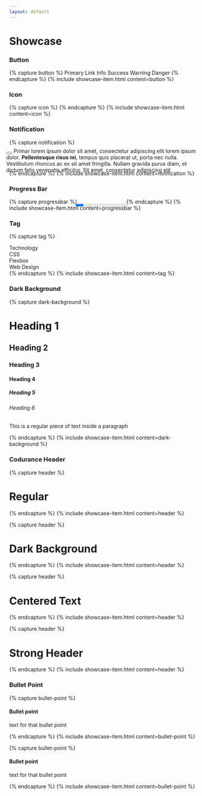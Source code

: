 ```yaml
---
layout: default
---
```


# Showcase

### Button
{% capture button %}
<a class="button is-primary">Primary</a>
<a class="button is-link">Link</a>
<a class="button is-info">Info</a>
<a class="button is-success">Success</a>
<a class="button is-warning">Warning</a>
<a class="button is-danger">Danger</a>
{% endcapture %}
{% include showcase-item.html content=button %}

### Icon
{% capture icon  %}
<span class="icon">
    <i class="fas fa-home"></i>
</span>
{% endcapture %}
{% include showcase-item.html content=icon %}
 
### Notification
{% capture notification %}
<div class="notification is-success" style="max-width: 38rem; margin: -0.5rem">
    <button class="delete"></button>
    Primar lorem ipsum dolor sit amet, consectetur
    adipiscing elit lorem ipsum dolor. <strong>Pellentesque risus mi</strong>, tempus quis placerat ut, porta nec nulla. Vestibulum rhoncus ac ex sit amet fringilla. Nullam gravida purus diam, et dictum <a>felis venenatis</a> efficitur. Sit amet,
    consectetur adipiscing elit
</div>
{% endcapture %}
{% include showcase-item.html content=notification %}


### Progress Bar
{% capture progressbar %}
<progress class="progress is-warning" value="15" max="100" style="max-width: 36rem; margin: -0.5rem">
    15%
</progress> 
{% endcapture %}
{% include showcase-item.html content=progressbar %}

### Tag
{% capture tag %}
<div class="field is-grouped is-grouped-multiline">
    <div class="control">
        <div class="tags has-addons">
            <a class="tag is-link">Technology</a>
            <a class="tag is-delete"></a>
        </div>
    </div>
    <div class="control">
        <div class="tags has-addons">
            <a class="tag is-link">CSS</a>
            <a class="tag is-delete"></a>
        </div>
    </div>
    <div class="control">
        <div class="tags has-addons">
            <a class="tag is-link">Flexbox</a>
            <a class="tag is-delete"></a>
        </div>
    </div>
    <div class="control">
        <div class="tags has-addons">
            <a class="tag is-link">Web Design</a>
            <a class="tag is-delete"></a>
        </div>
    </div>
</div>
{% endcapture %}
{% include showcase-item.html content=tag %}

### Dark Background
{% capture dark-background %}
<div class="dark-background">
    <h1>Heading 1</h1>
    <h2>Heading 2</h2>
    <h3>Heading 3</h3>
    <h4>Heading 4</h4>
    <h5>Heading 5</h5>
    <h6>Heading 6</h6>        
    <p>This is a regular piece of text inside a paragraph</p>
</div>
{% endcapture %}
{% include showcase-item.html content=dark-background %}

### Codurance Header
{% capture header %}
<div class="codurance-header">
    <h1>Regular</h1>
</div>
{% endcapture %}
{% include showcase-item.html content=header %}

{% capture header %}
<div class="codurance-header dark-background">
    <h1>Dark Background</h1>
</div>
{% endcapture %}
{% include showcase-item.html content=header %}

{% capture header %}
<div class="codurance-header has-text-centered">
    <h1>Centered Text</h1>
</div>
{% endcapture %}
{% include showcase-item.html content=header %}

{% capture header %}
<div class="codurance-header__strong">
    <h1>Strong Header</h1>
</div>
{% endcapture %}
{% include showcase-item.html content=header %}


### Bullet Point
{% capture bullet-point %}
<div class="bullet-point">
    <h4>Bullet point</h4>
    <p>text for that bullet point</p>
</div>            
{% endcapture %}
{% include showcase-item.html content=bullet-point %}

{% capture bullet-point %}
<div class="dark-background">
    <div class="bullet-point">
        <h4>Bullet point</h4>
        <p>text for that bullet point</p>
    </div>
</div>
{% endcapture %}
{% include showcase-item.html content=bullet-point %}